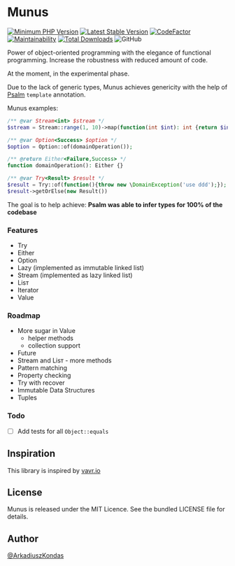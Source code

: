 # Munus

[![Minimum PHP Version](https://img.shields.io/badge/php-%3E%3D%207.2-8892BF.svg)](https://php.net/)
[![Latest Stable Version](https://poser.pugx.org/akondas/munus/v/stable?format=flat)](https://packagist.org/packages/akondas/munus)
[![CodeFactor](https://www.codefactor.io/repository/github/akondas/munus/badge)](https://www.codefactor.io/repository/github/akondas/munus)
[![Maintainability](https://api.codeclimate.com/v1/badges/4b9585a0fb57553737d5/maintainability)](https://codeclimate.com/github/akondas/munus/maintainability)
[![Total Downloads](https://poser.pugx.org/akondas/munus/downloads?format=flat)](https://packagist.org/packages/akondas/munus)
![GitHub](https://img.shields.io/github/license/akondas/munus)

Power of object-oriented programming with the elegance of functional programming.
Increase the robustness with reduced amount of code.

At the moment, in the experimental phase.

Due to the lack of generic types, Munus achieves genericity with the help of [Psalm](https://github.com/vimeo/psalm) `template` annotation.

Munus examples:
```php
/** @var Stream<int> $stream */
$stream = Stream::range(1, 10)->map(function(int $int): int {return $int * 5});

/** @var Option<Success> $option */
$option = Option::of(domainOperation());

/** @return Either<Failure,Success> */
function domainOperation(): Either {}

/** @var Trƴ<Result> $result */
$result = Trƴ::of(function(){throw new \DomainException('use ddd');});
$result->getOrElse(new Result())
```

The goal is to help achieve:
**Psalm was able to infer types for 100% of the codebase**

### Features

 - Try
 - Either
 - Option
 - Lazy (implemented as immutable linked list)
 - Stream (implemented as lazy linked list)
 - Lisт
 - Iterator
 - Value

### Roadmap

 - More sugar in Value
    - helper methods
    - collection support
 - Future
 - Stream and Lisт - more methods
 - Pattern matching
 - Property checking
 - Try with recover
 - Immutable Data Structures
 - Tuples

### Todo

 - [ ] Add tests for all `Object::equals`

## Inspiration

This library is inspired by [vavr.io](https://www.vavr.io/)

## License

Munus is released under the MIT Licence. See the bundled LICENSE file for details.

## Author

[@ArkadiuszKondas](https://twitter.com/ArkadiuszKondas)
